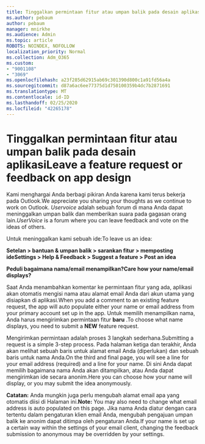 ```yaml
---
title: Tinggalkan permintaan fitur atau umpan balik pada desain aplikasi
ms.author: pebaum
author: pebaum
manager: mnirkhe
ms.audience: Admin
ms.topic: article
ROBOTS: NOINDEX, NOFOLLOW
localization_priority: Normal
ms.collection: Adm_O365
ms.custom:
- "9001108"
- "3069"
ms.openlocfilehash: a23f285d62915ab69c301390d800c1a91fd56a4a
ms.sourcegitcommit: d87a6ac6ee77375d1d750100359b4dc7b2871691
ms.translationtype: MT
ms.contentlocale: id-ID
ms.lasthandoff: 02/25/2020
ms.locfileid: "42265178"
---
```

# <a name="leave-a-feature-request-or-feedback-on-app-design"></a><span data-ttu-id="2374d-102">Tinggalkan permintaan fitur atau umpan balik pada desain aplikasi</span><span class="sxs-lookup"><span data-stu-id="2374d-102">Leave a feature request or feedback on app design</span></span>

<span data-ttu-id="2374d-103">Kami menghargai Anda berbagi pikiran Anda karena kami terus bekerja pada Outlook.</span><span class="sxs-lookup"><span data-stu-id="2374d-103">We appreciate you sharing your thoughts as we continue to work on Outlook.</span></span> <span data-ttu-id="2374d-104">*Uservoice* adalah sebuah forum di mana Anda dapat meninggalkan umpan balik dan memberikan suara pada gagasan orang lain.</span><span class="sxs-lookup"><span data-stu-id="2374d-104">*UserVoice* is a forum where you can leave feedback and vote on the ideas of others.</span></span>  

<span data-ttu-id="2374d-105">Untuk meninggalkan kami sebuah ide:</span><span class="sxs-lookup"><span data-stu-id="2374d-105">To leave us an idea:</span></span> 

<span data-ttu-id="2374d-106">**Setelan > bantuan & umpan balik > sarankan fitur > memposting ide**</span><span class="sxs-lookup"><span data-stu-id="2374d-106">**Settings > Help & Feedback > Suggest a feature > Post an idea**</span></span> 

<span data-ttu-id="2374d-107">**Peduli bagaimana nama/email menampilkan?**</span><span class="sxs-lookup"><span data-stu-id="2374d-107">**Care how your name/email displays?**</span></span>

<span data-ttu-id="2374d-108">Saat Anda menambahkan komentar ke permintaan fitur yang ada, aplikasi akan otomatis mengisi nama atau alamat email Anda dari akun utama yang disiapkan di aplikasi.</span><span class="sxs-lookup"><span data-stu-id="2374d-108">When you add a comment to an existing feature request, the app will auto populate either your name or email address from your primary account set up in the app.</span></span> <span data-ttu-id="2374d-109">Untuk memilih menampilkan nama, Anda harus mengirimkan permintaan fitur **baru** .</span><span class="sxs-lookup"><span data-stu-id="2374d-109">To choose what name displays, you need to submit a **NEW** feature request.</span></span> 

<span data-ttu-id="2374d-110">Mengirimkan permintaan adalah proses 3 langkah sederhana.</span><span class="sxs-lookup"><span data-stu-id="2374d-110">Submitting a request is a simple 3-step process.</span></span> <span data-ttu-id="2374d-111">Pada halaman ketiga dan terakhir, Anda akan melihat sebuah baris untuk alamat email Anda (diperlukan) dan sebuah baris untuk nama Anda.</span><span class="sxs-lookup"><span data-stu-id="2374d-111">On the third and final page, you will see a line for your email address (required) and a line for your name.</span></span> <span data-ttu-id="2374d-112">Di sini Anda dapat memilih bagaimana nama Anda akan ditampilkan, atau Anda dapat mengirimkan ide secara anonim.</span><span class="sxs-lookup"><span data-stu-id="2374d-112">Here you can choose how your name will display, or you may submit the idea anonymously.</span></span> 

<span data-ttu-id="2374d-113">**Catatan:** Anda mungkin juga perlu mengubah alamat email apa yang otomatis diisi di Halaman ini.</span><span class="sxs-lookup"><span data-stu-id="2374d-113">**Note:** You may also need to change what email address is auto populated on this page.</span></span> <span data-ttu-id="2374d-114">Jika nama Anda diatur dengan cara tertentu dalam pengaturan klien email Anda, mengubah pengajuan umpan balik ke anonim dapat ditimpa oleh pengaturan Anda.</span><span class="sxs-lookup"><span data-stu-id="2374d-114">If your name is set up a certain way within the settings of your email client, changing the feedback submission to anonymous may be overridden by your settings.</span></span> 
